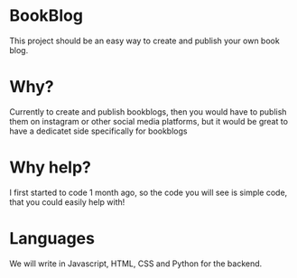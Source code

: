 # BookBlog
This project should be an easy way to create and publish your own book blog.
# Why?
Currently to create and publish bookblogs, then you would have to publish them on instagram or other social media platforms, but it would be great to have a dedicatet side specifically for bookblogs
# Why help?
I first started to code 1 month ago, so the code you will see is simple code, that you could easily help with!
# Languages
We will write in Javascript, HTML, CSS and Python for the backend.
